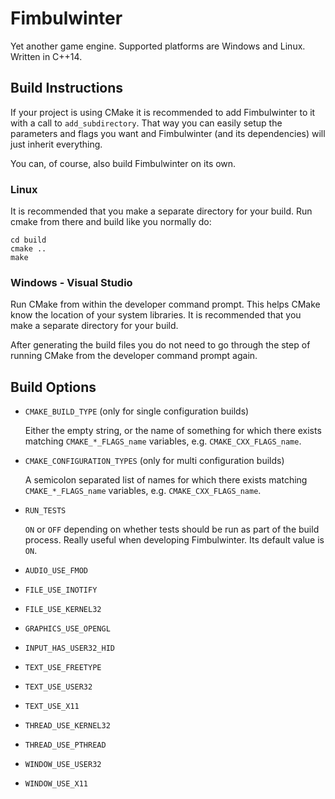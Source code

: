 # Fimbulwinter

Yet another game engine. Supported platforms are Windows and
Linux. Written in C++14.

## Build Instructions

If your project is using CMake it is recommended to add Fimbulwinter
to it with a call to `add_subdirectory`. That way you can easily setup
the parameters and flags you want and Fimbulwinter (and its
dependencies) will just inherit everything.

You can, of course, also build Fimbulwinter on its own.

### Linux

It is recommended that you make a separate directory for your
build. Run cmake from there and build like you normally do:

```
cd build
cmake ..
make
```

### Windows - Visual Studio

Run CMake from within the developer command prompt. This helps CMake
know the location of your system libraries. It is recommended that you
make a separate directory for your build.

After generating the build files you do not need to go through the
step of running CMake from the developer command prompt again.

## Build Options

* `CMAKE_BUILD_TYPE` (only for single configuration builds)

  Either the empty string, or the name of something for which there
  exists matching `CMAKE_*_FLAGS_name` variables,
  e.g. `CMAKE_CXX_FLAGS_name`.

* `CMAKE_CONFIGURATION_TYPES` (only for multi configuration builds)

  A semicolon separated list of names for which there exists matching
  `CMAKE_*_FLAGS_name` variables, e.g. `CMAKE_CXX_FLAGS_name`.

* `RUN_TESTS`

  `ON` or `OFF` depending on whether tests should be run as part of
  the build process. Really useful when developing Fimbulwinter. Its
  default value is `ON`.

* `AUDIO_USE_FMOD`

* `FILE_USE_INOTIFY`

* `FILE_USE_KERNEL32`

* `GRAPHICS_USE_OPENGL`

* `INPUT_HAS_USER32_HID`

* `TEXT_USE_FREETYPE`

* `TEXT_USE_USER32`

* `TEXT_USE_X11`

* `THREAD_USE_KERNEL32`

* `THREAD_USE_PTHREAD`

* `WINDOW_USE_USER32`

* `WINDOW_USE_X11`
